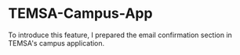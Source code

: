 # TEMSA-Campus-App
To introduce this feature, I prepared the email confirmation section in TEMSA's campus application.
